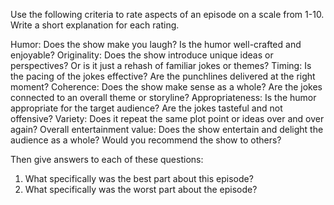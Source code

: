 Use the following criteria to rate aspects of an episode on a scale from 1-10. Write a short explanation for each rating.

Humor: Does the show make you laugh? Is the humor well-crafted and enjoyable?
Originality: Does the show introduce unique ideas or perspectives? Or is it just a rehash of familiar jokes or themes?
Timing: Is the pacing of the jokes effective? Are the punchlines delivered at the right moment?
Coherence: Does the show make sense as a whole? Are the jokes connected to an overall theme or storyline?
Appropriateness: Is the humor appropriate for the target audience? Are the jokes tasteful and not offensive?
Variety: Does it repeat the same plot point or ideas over and over again?
Overall entertainment value: Does the show entertain and delight the audience as a whole? Would you recommend the show to others?

Then give answers to each of these questions:
1. What specifically was the best part about this episode?
2. What specifically was the worst part about the episode?